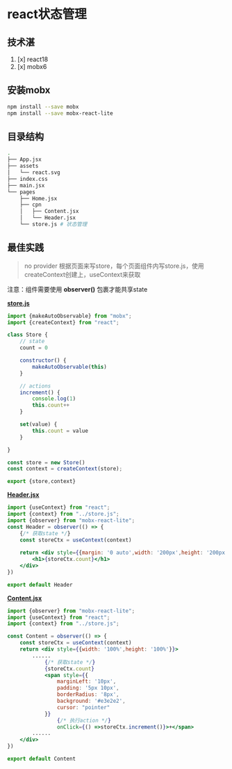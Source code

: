 # react状态管理

## 技术湛

1. [x] react18
2. [x] mobx6

## 安装mobx

```bash
npm install --save mobx
npm install --save mobx-react-lite
```

## 目录结构

```bash
.          
├── App.jsx
├── assets
│   └── react.svg
├── index.css
├── main.jsx
└── pages
    ├── Home.jsx
    ├── cpn
    │   ├── Content.jsx
    │   └── Header.jsx
    └── store.js # 状态管理
```

## 最佳实践

> no provider 根据页面来写store，每个页面组件内写store.js，使用createContext创建上，useContext来获取

注意：组件需要使用 **observer()** 包裹才能共享state

**[store.js](src%2Fpages%2Fstore.js)**

```jsx
import {makeAutoObservable} from "mobx";
import {createContext} from "react";

class Store {
    // state
    count = 0

    constructor() {
        makeAutoObservable(this)
    }

    // actions
    increment() {
        console.log(1)
        this.count++
    }

    set(value) {
        this.count = value
    }

}

const store = new Store()
const context = createContext(store);

export {store,context}
```

**[Header.jsx](src%2Fpages%2Fcpn%2FHeader.jsx)**

```jsx
import {useContext} from "react";
import {context} from "../store.js";
import {observer} from "mobx-react-lite";
const Header = observer(() => {
    {/* 获取state */}
    const storeCtx = useContext(context)
    
    return <div style={{margin: '0 auto',width: '200px',height: '200px'}}>
        <h1>{storeCtx.count}</h1>
    </div>
})

export default Header
```

**[Content.jsx](src%2Fpages%2Fcpn%2FContent.jsx)**

```jsx
import {observer} from "mobx-react-lite";
import {useContext} from "react";
import {context} from "../store.js";

const Content = observer(() => {
    const storeCtx = useContext(context)
    return <div style={{width: '100%',height: '100%'}}>
        ......
            {/* 获取state */}
            {storeCtx.count}
            <span style={{
                marginLeft: '10px',
                padding: '5px 10px',
                borderRadius: '8px',
                background: '#e3e2e2',
                cursor: "pointer"
            }} 
                {/* 执行action */}
                onClick={() =>storeCtx.increment()}>+</span>
        ......
    </div>
})

export default Content
```



